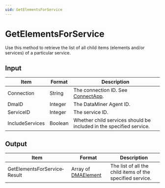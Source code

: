 ```yaml
---
uid: GetElementsForService
---
```


# GetElementsForService

Use this method to retrieve the list of all child items (elements and/or services) of a particular service.

## Input

| Item            | Format  | Description                                                                 |
|-----------------|---------|-----------------------------------------------------------------------------|
| Connection      | String  | The connection ID. See [ConnectApp](xref:ConnectApp).                        |
| DmaID           | Integer | The DataMiner Agent ID.                                                     |
| ServiceID       | Integer | The service ID.                                                             |
| IncludeServices | Boolean | Whether child services should be included in the specified service. |

## Output

| Item | Format | Description |
|--|--|--|
| GetElementsForService­Result | Array of [DMAElement](xref:DMAElement) | The list of all the child items of the specified service. |
